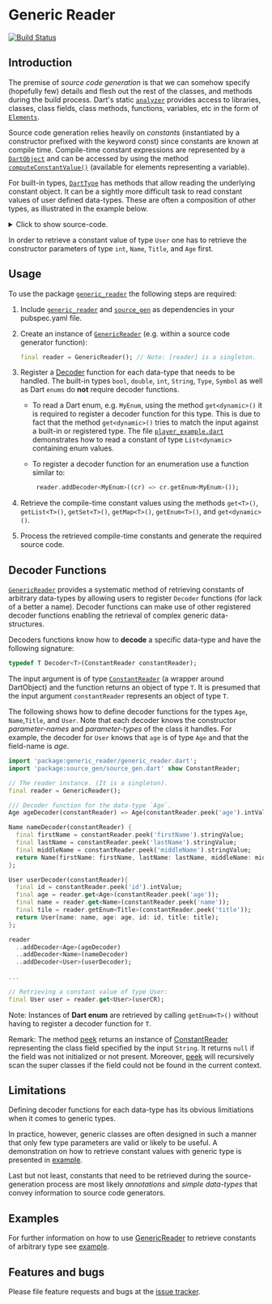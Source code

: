 
# Generic Reader
[![Build Status](https://travis-ci.com/simphotonics/generic_reader.svg?branch=master)](https://travis-ci.com/simphotonics/generic_reader)


## Introduction

The premise of *source code generation* is that we can somehow specify
(hopefully few) details and flesh out the rest of the classes, and methods during the build process.
Dart's static [`analyzer`][analyzer] provides access to libraries, classes,
class fields, class methods, functions, variables, etc in the form of [`Elements`][Elements].

Source code generation relies heavily on *constants* (instantiated by a constructor prefixed with the keyword const)
since constants are known at compile time.
Compile-time constant expressions are represented by a [`DartObject`][DartObject] and can be accessed by using the method
[`computeConstantValue()`][computeConstantValue()] (available for elements representing a variable).

For built-in types, [`DartType`][DartObject] has methods that allow reading the underlying constant object.
It can be a sightly more difficult task to read constant values
of user defined data-types. These are often a composition of other types, as illustrated in the example below.
<details>  <summary> Click to show source-code. </summary>

 ```Dart
 enum Title{Mr, Mrs, Dr}

 class Age{
   const Age(this.age);
   final int age;
   bool get isAdult => age > 21;
 }

 class Name{
   const Name({this.firstName, this.lastName, this.middleName});
   final String firstName;
   final String lastName;
   final String middleName;
 }

 class User{
   const User({this.name, this.id, this.age, this.title});
   final Name name;
   final Age age;
   final int id;
   final Title title;
 }
 ```
</details>

In order to retrieve a constant value of type `User` one has
to retrieve the constructor parameters of type  `int`, `Name`, `Title`, and `Age` first.


## Usage

To use the package [`generic_reader`][generic_reader] the following steps are required:
1. Include [`generic_reader`][generic_reader] and [`source_gen`][source_gen] as dependencies in your pubspec.yaml file.

2. Create an instance of [`GenericReader`][GenericReader] (e.g. within a source code generator function):
   ```Dart
   final reader = GenericReader(); // Note: [reader] is a singleton.
   ```
3. Register a [Decoder] function for each data-type that needs to be handled.
   The built-in types `bool`, `double`, `int`, `String`, `Type`, `Symbol` as well as Dart `enums`
   do **not** require decoder functions.

   - To read a Dart enum, e.g. `MyEnum`, using the method `get<dynamic>()` it is required to register a
   decoder function for this type. This is due to fact that the method `get<dynamic>()` tries to match the
   input against a built-in or registered type.
   The file [`player_example.dart`][player_example.dart] demonstrates how to read a constant of type `List<dynamic>`
   containing enum values.

   - To register a decoder function for an enumeration use a function similar to:
     ```Dart
      reader.addDecoder<MyEnum>((cr) => cr.getEnum<MyEnum>());
     ```

4. Retrieve the compile-time constant values using the methods `get<T>()`, `getList<T>()`,
   `getSet<T>()`, `getMap<T>()`, `getEnum<T>()`, and `get<dynamic>()`.
5. Process the retrieved compile-time constants and generate the required source code.

## Decoder Functions

[`GenericReader`][GenericReader] provides a systematic method of retrieving constants of
arbitrary data-types by allowing users to register `Decoder` functions (for lack of a better a name).
Decoder functions can make use of other registered decoder functions enabling the retrieval of
complex generic data-structures.

Decoders functions know how to **decode** a specific data-type and have the following signature:
```Dart
typedef T Decoder<T>(ConstantReader constantReader);
```
The input argument is of type [`ConstantReader`][ConstantReader] (a wrapper around DartObject)
and the function returns an object of type `T`.
It is presumed that the input argument `constantReader` represents
an object of type `T`.

The following shows how to define decoder functions for the types `Age`, `Name`,`Title`, and `User`.
Note that each decoder knows the constructor *parameter-names* and *parameter-types* of the class it handles.
For example, the decoder for `User` knows that `age` is of type `Age` and that the field-name is *age*.

```Dart
import 'package:generic_reader/generic_reader.dart';
import 'package:source_gen/source_gen.dart' show ConstantReader;

// The reader instance. (It is a singleton).
final reader = GenericReader();

/// Decoder function for the data-type `Age`.
Age ageDecoder(constantReader) => Age(constantReader.peek('age').intValue);

Name nameDecoder(constantReader) {
  final firstName = constantReader.peek('firstName').stringValue;
  final lastName = constantReader.peek('lastName').stringValue;
  final middleName = constantReader.peek('middleName').stringValue;
  return Name(firstName: firstName, lastName: lastName, middleName: middleName);
};

User userDecoder(constantReader){
  final id = constantReader.peek('id').intValue;
  final age = reader.get<Age>(constantReader.peek('age'));
  final name = reader.get<Name>(constantReader.peek('name'));
  final tile = reader.getEnum<Title>(constantReader.peek('title'));
  return User(name: name, age: age, id: id, title: title);
};

reader
  ..addDecoder<Age>(ageDecoder)
  ..addDecoder<Name>(nameDecoder)
  ..addDecoder<User>(userDecoder);
  
...

// Retrieving a constant value of type User:
final User user = reader.get<User>(userCR);
```
Note: Instances of **Dart enum** are retrieved by calling `getEnum<T>()` without having to register
a decoder function for `T`.

Remark: The method [peek] returns an instance of [ConstantReader]
representing the class field specified by the input `String`.
It returns `null` if the field was not initialized or not present.
Moreover, [peek] will recursively scan the super classes if the field could not be found in the current context.

## Limitations

Defining decoder functions for each data-type has its obvious limitiations when it comes to generic types.

In practice, however, generic classes are often designed in such a manner that only few type parameters
are valid or likely to be useful. A demonstration on how to retrieve
constant values with generic type is presented in [example].

Last but not least, constants that need to be retrieved
during the source-generation process are most likely *annotations*
and *simple data-types* that convey information to source code generators.


## Examples

For further information on how to use [GenericReader] to retrieve constants of arbitrary type see [example].

## Features and bugs

Please file feature requests and bugs at the [issue tracker].

[issue tracker]: https://github.com/simphotonics/generic_reader/issues
[analyzer]: https://pub.dev/packages/analyzer

[Elements]: https://pub.dev/documentation/analyzer/latest/dart_element_element/dart_element_element-library.html


[computeConstantValue()]: https://pub.dev/documentation/analyzer/latest/dart_element_element/VariableElement/computeConstantValue.html

[ConstantReader]: https://pub.dev/documentation/source_gen/latest/source_gen/ConstantReader-class.html

[Decoder]: https://github.com/simphotonics/generic_reader#decoder-functions

[DartObject]: https://pub.dev/documentation/analyzer/latest/dart_constant_value/DartObject-class.html

[example]: example

[Generator]: https://pub.dev/documentation/source_gen/latest/source_gen/Generator-class.html

[GeneratorForAnnotation]: https://pub.dev/documentation/source_gen/latest/source_gen/GeneratorForAnnotation-class.html

[GenericReader]: https://pub.dev/packages/generic_reader

[generic_reader]: https://pub.dev/packages/generic_reader

[peek]: https://pub.dev/documentation/source_gen/latest/source_gen/ConstantReader/peek.html

[player_example.dart]: https://github.com/simphotonics/generic_reader/blob/master/example/bin/player_example.dart

[Revivable]: https://pub.dev/documentation/source_gen/latest/source_gen/Revivable-class.html

[source_gen]: https://pub.dev/packages/source_gen

[source_gen_test]: https://pub.dev/packages/source_gen_test
